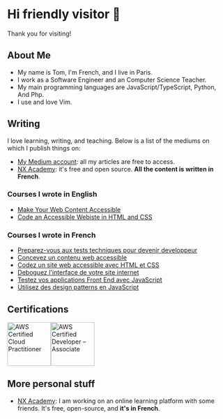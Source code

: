 # Hi friendly visitor 👋

Thank you for visiting!

## About Me

- My name is Tom, I'm French, and I live in Paris.
- I work as a Software Engineer and an Computer Science Teacher.
- My main programming languages are JavaScript/TypeScript, Python, And Php.
- I use and love Vim.


## Writing

I love learning, writing, and teaching. Below is a list of the mediums on which I publish things on:

- [My Medium account](https://tdimnet.medium.com): all my articles are free to access.
- [NX Academy](https://nx.academy): it's free and open source. **All the content is written in French**.

### Courses I wrote in English

- [Make Your Web Content Accessible](https://openclassrooms.com/en/courses/6663451-make-your-web-content-accessible)
- [Code an Accessible Webiste in HTML and CSS](https://openclassrooms.com/en/courses/6663461-code-an-accessible-website-in-html-css)


### Courses I wrote in French

- [Preparez-vous aux tests techniques pour devenir developpeur](https://openclassrooms.com/fr/courses/6045521-preparez-vous-aux-tests-techniques-pour-devenir-developpeur)
- [Concevez un contenu web accessible](https://openclassrooms.com/fr/courses/6691346-concevez-un-contenu-web-accessible)
- [Codez un site web accessible avec HTML et CSS](https://openclassrooms.com/fr/courses/6691451-codez-un-site-web-accessible-avec-html-css)
- [Deboguez l'interface de votre site internet](https://openclassrooms.com/fr/courses/7159296-deboguez-l-interface-de-votre-site-internet)
- [Testez vos applications Front End avec JavaScript](https://openclassrooms.com/fr/courses/7159306-testez-vos-applications-front-end-avec-javascript)
- [Utilisez des design patterns en JavaScript](https://openclassrooms.com/fr/courses/7133336-utilisez-des-design-patterns-en-javascript)


## Certifications

<a href="https://www.credly.com/badges/5bd94ffc-6759-46f1-ade1-18a7e166101c/linked_in_profile"><img src="https://images.credly.com/size/680x680/images/00634f82-b07f-4bbd-a6bb-53de397fc3a6/image.png" alt="AWS Certified Cloud Practitioner" width="100"/></a><a href="https://www.credly.com/badges/f367977e-ec0a-402c-91d8-4fb38956f32a"><img src="https://images.credly.com/size/680x680/images/b9feab85-1a43-4f6c-99a5-631b88d5461b/image.png" alt="AWS Certified Developer – Associate" width="100"/></a>


## More personal stuff
- [NX Academy](https://github.com/nx-academy): I am working on an online learning platform with some friends. It's free, open-source, and **it's in French**.

